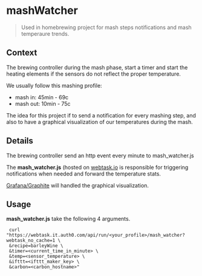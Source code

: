 # mashWatcher

> Used in homebrewing project for mash steps notifications and mash temperaure trends.

## Context
The brewing controller during the mash phase, start a timer and start the heating elements if the sensors do not reflect the proper temperature.

We usually follow this mashing profile:
 - mash in:  45min - 69c
 - mash out: 10min - 75c

The idea for this project if to send a notification for every mashing step, and also to have a graphical visualization of our temperatures during the mash.

## Details

The brewing controller send an http event every minute to mash_watcher.js

The **mash_watcher.js** (hosted on [webtask.io](webtask.io) is responsible for triggering notifications when needed and forward the temperature stats.

[Grafana/Graphite](https://hub.docker.com/r/choopooly/grafana-graphite/) will handled the graphical visualization.

## Usage

**mash_watcher.js** take the following 4 arguments.


```
 curl "https://webtask.it.auth0.com/api/run/<your_profile>/mash_watcher?webtask_no_cache=1 \
 &recipe=barleyWine \
 &timer=<current_time_in_minute> \
 &temp=<sensor_temperature> \
 &ifttt=<ifttt_maker_key> \
 &carbon=<carbon_hostname>"
 ```